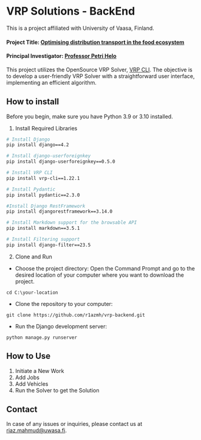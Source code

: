 # VRP Solutions - BackEnd
This is a project affiliated with University of Vaasa, Finland.
#### Project Title: [Optimising distribution transport in the food ecosystem](https://www.uwasa.fi/en/elintarvike-ekosysteemi)
#### Principal Investigator: [Professor Petri Helo](https://www.uwasa.fi/en/person/1041808)
This project utilizes the OpenSource VRP Solver, [VRP CLI](https://github.com/reinterpretcat/vrp). The objective is to develop a user-friendly VRP Solver with a straightforward user interface, implementing an efficient algorithm.
## How to install
Before you begin, make sure you have Python 3.9 or 3.10 installed.
1. Install Required Libraries
```bash
# Install Django
pip install django==4.2

# Install django-userforeignkey
pip install django-userforeignkey==0.5.0

# Install VRP CLI
pip install vrp-cli==1.22.1

# Install Pydantic
pip install pydantic==2.3.0

#Install Django RestFramework
pip install djangorestframework==3.14.0

# Install Markdown support for the browsable API
pip install markdown==3.5.1

# Install Filtering support
pip install django-filter==23.5
```
2. Clone and Run
* Choose the project directory: Open the Command Prompt and go to the desired location of your computer where you want to download the project.
```shell
cd C:\your-location
```
* Clone the repository to your computer:
```shell
git clone https://github.com/r1azmh/vrp-backend.git
```
* Run the Django development server:
```shell
python manage.py runserver
```
## How to Use
1. Initiate a New Work
2. Add Jobs
3. Add Vehicles
4. Run the Solver to get the Solution
## Contact

In case of any issues or inquiries, please contact us at [riaz.mahmud@uwasa.fi](mailto:riaz.mahmud@uwasa.fi).